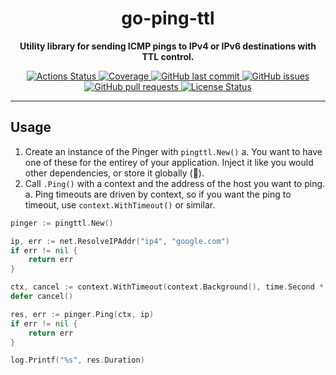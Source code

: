 <h1 align="center">
  go-ping-ttl
</h1>

<p align="center">
  <strong>
    Utility library for sending ICMP pings to IPv4 or IPv6 destinations with TTL control.
  </strong>
</h4>

<p align="center">
  <a href="https://github.com/strideynet/go-ping-ttl/actions">
    <img src="https://img.shields.io/github/workflow/status/strideynet/go-ping-ttl/CI.svg?logo=github" alt="Actions Status">
  </a>
  <a href="https://codeclimate.com/github/strideynet/go-ping-ttl">
    <img src="https://img.shields.io/codeclimate/coverage/strideynet/go-ping-ttl.svg?logo=code%20climate" alt="Coverage">
  </a>
  <a href="https://github.com/strideynet/go-ping-ttl/main">
    <img src="https://img.shields.io/github/last-commit/strideynet/go-ping-ttl.svg?style=flat&logo=github&logoColor=white"
alt="GitHub last commit">
  </a>
  <a href="https://github.com/strideynet/go-ping-ttl/issues">
    <img src="https://img.shields.io/github/issues-raw/strideynet/go-ping-ttl.svg?style=flat&logo=github&logoColor=white"
alt="GitHub issues">
  </a>
  <a href="https://github.com/strideynet/go-ping-ttl/pulls">
    <img src="https://img.shields.io/github/issues-pr-raw/strideynet/go-ping-ttl.svg?style=flat&logo=github&logoColor=white" alt="GitHub pull requests">
  </a>
  <a href="https://github.com/strideynet/go-ping-ttl/blob/main/LICENSE">
    <img src="https://img.shields.io/github/license/strideynet/go-ping-ttl.svg?style=flat" alt="License Status">
  </a>
</p>

---

## Usage

1. Create an instance of the Pinger with `pingttl.New()`
    a. You want to have one of these for the entirey of your application. Inject it like you would other dependencies, or store it globally (🤢).
2. Call `.Ping()` with a context and the address of the host you want to ping.
    a. Ping timeouts are driven by context, so if you want the ping to timeout, use `context.WithTimeout()` or similar.

```go
pinger := pingttl.New()

ip, err := net.ResolveIPAddr("ip4", "google.com")
if err != nil {
    return err
}

ctx, cancel := context.WithTimeout(context.Background(), time.Second * 5)
defer cancel()

res, err := pinger.Ping(ctx, ip)
if err != nil {
    return err
}

log.Printf("%s", res.Duration)
```